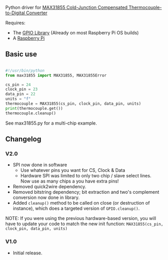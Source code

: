 Python driver for [MAX31855 Cold-Junction Compensated Thermocouple-to-Digital Converter](http://www.maximintegrated.com/datasheet/index.mvp/id/7273)

Requires:
- The [GPIO Library](https://code.google.com/p/raspberry-gpio-python/) (Already on most Raspberry Pi OS builds)
- A [Raspberry Pi](http://www.raspberrypi.org/)

## Basic use

```python

#!/usr/bin/python
from max31855 import MAX31855, MAX31855Error

cs_pin = 24
clock_pin = 23
data_pin = 22
units = "f"
thermocouple = MAX31855(cs_pin, clock_pin, data_pin, units)
print(thermocouple.get())
thermocouple.cleanup()

```

See max31855.py for a multi-chip example.

## Changelog

### V2.0

- SPI now done in software
    - Use whatever pins you want for CS, Clock & Data
    - Hardware SPI was limited to only two chip / slave select lines.  
      Now use as many chips a you have extra pins!
- Removed quick2wire dependency.
- Removed bitstring dependency; bit extraction and two's complement conversion now done in library.
- Added `cleanup()` method to be called on close (or destruction of instance), which does a targeted version of `GPIO.cleanup()`.

NOTE: If you were using the previous hardware-based version, you will have to update your code to match the new init function:
`MAX31855(cs_pin, clock_pin, data_pin, units)`

### V1.0

- Initial release.
